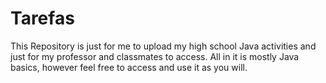 # Tarefas
This Repository is just for me to upload my high school Java activities and just for my professor and classmates to access.
All in it is mostly Java basics, however feel free to access and use it as you will.
